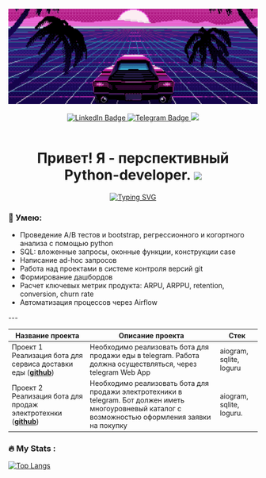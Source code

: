 ![Header](https://github.com/ditengm/ditengm/blob/main/assets/ezgif-2-2e88184649.gif?raw=true)
<div id="badges" align="center">
  <a href="your-linkedin-URL">
  <img src="https://img.shields.io/badge/LinkedIn-blue?style=for-the-badge&logo=linkedin&logoColor=white" alt="LinkedIn Badge"/>
  </a>
  <a href="https://t.me/DimDolino">
  <img src="https://img.shields.io/badge/Telegram-blue?logo=telegram&logoColor=white&style=for-the-badge" alt="Telegram Badge"/>
  </a>
  <a href="https://vk.com/judge_cat">
  <img src="https://img.shields.io/badge/VK-blue?logo=VK&logoColor=white&style=for-the-badge"/>
  </a>
</div>
<div align='center'>
<img src="https://komarev.com/ghpvc/?username=DimDolino&style=flat-square&color=blue" alt=""/>
<h1>
 Привет! Я - перспективный Python-developer.
  <img src="https://media.giphy.com/media/hvRJCLFzcasrR4ia7z/giphy.gif" width="30px"/>
</h1>
  
[![Typing SVG](https://readme-typing-svg.herokuapp.com?font=Montserrat&size=30&pause=10&color=FFFFFF&width=230&height=50&lines=Data+Analyst+%F0%9F%94%A5)](https://git.io/typing-svg)
</div>

### :metal: Умею:
<ul>
<li>Проведение А/В тестов и bootstrap, регрессионного и когортного анализа с помощью python
<li>SQL: вложенные запросы, оконные функции, конструкции case
<li>Написание ad-hoc запросов
<li>Работа над проектами в системе контроля версий git
<li>Формирование дашбордов
<li>Расчет ключевых метрик продукта: ARPU, ARPPU, retention, conversion, churn rate
<li>Автоматизация процессов через Airflow
</ul>
---

|Название проекта| Описание проекта| Стек|
|----------------|-----------------|-----|
|Проект 1  Реализация бота для сервиса доставки еды  (__[github](https://github.com/vickiticy/for_project_1)__)|Необходимо реализовать бота для продажи еды в telegram. Работа должна осуществляться, через telegram Web App|aiogram, sqlite, loguru|
|Проект 2 Реализация бота для продаж электротехнки  (__[github](https://github.com/bestGitW/cafeBot)__)|Необходимо реализовать бота для продажи электротехники в telegram. Бот должен иметь многоуровневый каталог с возможностью оформления заявки на покупку|aiogram, sqlite, loguru.|


### :fire: My Stats :
  
[![Top Langs](https://github-readme-stats.vercel.app/api/top-langs/?username=bestGitW)](https://github.com/anuraghazra/github-readme-stats)

